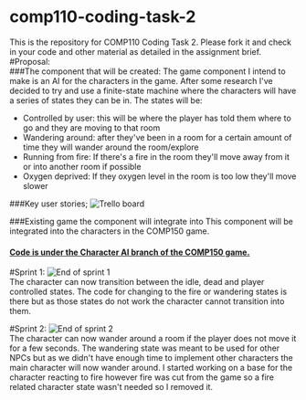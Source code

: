# comp110-coding-task-2

This is the repository for COMP110 Coding Task 2.
Please fork it and check in your code and other material as detailed in the assignment brief.
#Proposal:  
###The component that will be created:
The game component I intend to make is an AI for the characters in the game. After some research I've decided to try and use a finite-state machine where the characters will have a series of states they can be in. The states will be:  
* Controlled by user: this will be where the player has told them where to go and they are moving to that room
* Wandering around: after they've been in a room for a certain amount of time they will wander around the room/explore
* Running from fire: If there's a fire in the room they'll move away from it or into another room if possible
* Oxygen deprived: If they oxygen level in the room is too low they'll move slower

###Key user stories;
![Trello board](https://raw.githubusercontent.com/MaddieK19/comp110-coding-task-2/master/Trello%20board.PNG)

###Existing game the component will integrate into
This component will be integrated into the characters in the COMP150 game.

#### [Code is under the Character AI branch of the COMP150 game.](https://github.com/Wozzarick/Desktop_game/tree/Character-AI)

#Sprint 1:
![End of sprint 1](https://raw.githubusercontent.com/MaddieK19/comp110-coding-task-2/master/Trello%20board%20and%20cards/Sprint%201%20complete.PNG)  
The character can now transition between the idle, dead and player controlled states. The code for changing to the fire or wandering states is there but as those states do not work the character cannot transition into them.

#Sprint 2:
![End of sprint 2](https://raw.githubusercontent.com/MaddieK19/comp110-coding-task-2/master/Trello%20board%20and%20cards/Sprint%202%20complete.PNG)  
The character can now wander around a room if the player does not move it for a few seconds. The wandering state was meant to be used for other NPCs but as we didn't have enough time to implement other characters the main character will now wander around. I started working on a base for the character reacting to fire however fire was cut from the game so a fire related character state wasn't needed so I removed it.
